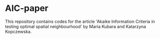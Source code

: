 # AIC-paper

This repository contains codes for the article 'Akaike Information Criteria in testing optimal spatial neighbourhood' by Maria Kubara and Katarzyna Kopczewska.
